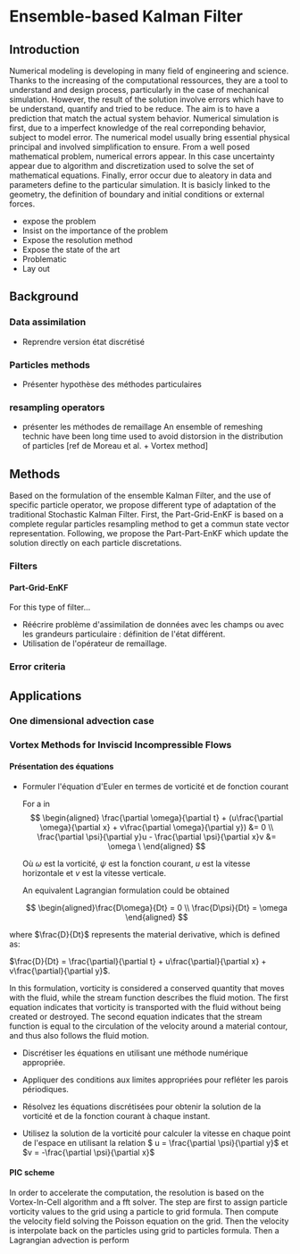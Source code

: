 # Ensemble-based Kalman Filter 

## Introduction

Numerical modeling is developing in many field of engineering and science. Thanks to the increasing of the computational ressources, they are a tool to understand and design process, particularly in the case of mechanical simulation.
However, the result of the solution involve errors which have to be understand, quantify and tried to be reduce. The aim is to have a prediction that match the actual system behavior. Numerical simulation is first, due to a imperfect knowledge of the real correponding behavior, subject to model error. The numerical model usually bring essential physical principal and involved simplification to ensure. From a well posed mathematical problem, numerical errors appear. In this case uncertainty appear due to algorithm and discretization used to solve the set of mathematical equations. Finally, error occur due to aleatory in data and parameters define to the particular simulation. It is basicly linked to the geometry, the definition of boundary and initial conditions or external forces.
- expose the problem
- Insist on the importance of the problem
- Expose the resolution method
- Expose the state of the art
- Problematic
- Lay out 



## Background

### Data assimilation

- Reprendre version état discrétisé

### Particles methods
- Présenter hypothèse des méthodes particulaires

### resampling operators
- présenter les méthodes de remaillage
An ensemble of remeshing technic have been long time used to avoid distorsion in the distribution of particles [ref de Moreau et al. + Vortex method]

## Methods

Based on the formulation of the ensemble Kalman Filter, and the use of specific particle operator, we propose different type of adaptation of the traditional Stochastic Kalman Filter. First, the Part-Grid-EnKF is based on a complete regular particles resampling method to get a commun state vector representation. Following, we propose the Part-Part-EnKF which update the solution directly on each particle discretations.

### Filters
#### Part-Grid-EnKF
For this type of filter...
- Réécrire problème d'assimilation de données avec les champs ou avec les grandeurs particulaire : définition de l'état différent.
- Utilisation de l'opérateur de remaillage.


### Error criteria

## Applications

### One dimensional advection case

### Vortex Methods for Inviscid Incompressible Flows

#### Présentation des équations
- Formuler l'équation d'Euler en termes de vorticité et de fonction courant

    For a in
    $$
    \begin{aligned}
    \frac{\partial \omega}{\partial t} + (u\frac{\partial \omega}{\partial x} + v\frac{\partial \omega}{\partial y}) &= 0 \\
    \frac{\partial \psi}{\partial y}u - \frac{\partial \psi}{\partial x}v &= \omega \
    \end{aligned}
    $$

    Où $\omega$ est la vorticité, $\psi$ est la fonction courant, $u$ est la vitesse horizontale et $v$ est la vitesse verticale.

    An equivalent Lagrangian formulation could be obtained 
    
    $$ \begin{aligned}\frac{D\omega}{Dt} = 0 \\
    \frac{D\psi}{Dt} = \omega
    \end{aligned}
    $$

where $\frac{D}{Dt}$ represents the material derivative, which is defined as:

$\frac{D}{Dt} = \frac{\partial}{\partial t} + u\frac{\partial}{\partial x} + v\frac{\partial}{\partial y}$.

In this formulation, vorticity is considered a conserved quantity that moves with the fluid, while the stream function describes the fluid motion. The first equation indicates that vorticity is transported with the fluid without being created or destroyed. The second equation indicates that the stream function is equal to the circulation of the velocity around a material contour, and thus also follows the fluid motion.

- Discrétiser les équations en utilisant une méthode numérique appropriée.

- Appliquer des conditions aux limites appropriées pour refléter les parois périodiques.

- Résolvez les équations discrétisées pour obtenir la solution de la vorticité et de la fonction courant à chaque instant.
 
- Utilisez la solution de la vorticité pour calculer la vitesse en chaque point de l'espace en utilisant la relation $ u = \frac{\partial \psi}{\partial y}$ et $v = -\frac{\partial \psi}{\partial x}$

#### PIC scheme
In order to accelerate the computation, the resolution is based on the Vortex-In-Cell algorithm and a fft solver.
The step are first to assign particle vorticity values to the grid using a particle to grid formula.
Then compute the velocity field solving the Poisson equation on the grid. Then the velocity is interpolate back on the particles using grid to particles formula. Then a Lagrangian advection is perform 




